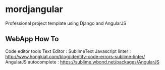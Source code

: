 mordjangular
============

Professional project template using Django and AngularJS

WebApp How To
-------------

Code editor tools
Text Editor : SublimeText
Javascript linter : http://www.hongkiat.com/blog/identify-code-errors-sublime-linter/
AngularJS autocomplete : https://sublime.wbond.net/packages/AngularJS
